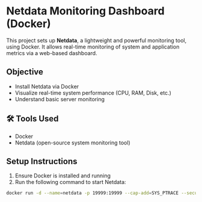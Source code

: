 # Netdata Monitoring Dashboard (Docker)

This project sets up **Netdata**, a lightweight and powerful monitoring tool, using Docker. It allows real-time monitoring of system and application metrics via a web-based dashboard.

##  Objective
- Install Netdata via Docker
- Visualize real-time system performance (CPU, RAM, Disk, etc.)
- Understand basic server monitoring

## 🛠 Tools Used
- Docker
- Netdata (open-source system monitoring tool)

##  Setup Instructions

1. Ensure Docker is installed and running
2. Run the following command to start Netdata:

```bash
docker run -d --name=netdata -p 19999:19999 --cap-add=SYS_PTRACE --security-opt=apparmor=unconfined netdata/netdata
